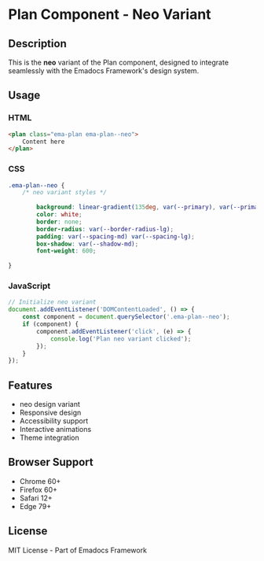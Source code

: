 # Plan Component - Neo Variant

## Description
This is the **neo** variant of the Plan component, designed to integrate seamlessly with the Emadocs Framework's design system.

## Usage

### HTML
```html
<plan class="ema-plan ema-plan--neo">
    Content here
</plan>
```

### CSS
```css
.ema-plan--neo {
    /* neo variant styles */
    
        background: linear-gradient(135deg, var(--primary), var(--primary-dark));
        color: white;
        border: none;
        border-radius: var(--border-radius-lg);
        padding: var(--spacing-md) var(--spacing-lg);
        box-shadow: var(--shadow-md);
        font-weight: 600;
    
}
```

### JavaScript
```javascript
// Initialize neo variant
document.addEventListener('DOMContentLoaded', () => {
    const component = document.querySelector('.ema-plan--neo');
    if (component) {
        component.addEventListener('click', (e) => {
            console.log('Plan neo variant clicked');
        });
    }
});
```

## Features
- neo design variant
- Responsive design
- Accessibility support
- Interactive animations
- Theme integration

## Browser Support
- Chrome 60+
- Firefox 60+
- Safari 12+
- Edge 79+

## License
MIT License - Part of Emadocs Framework
